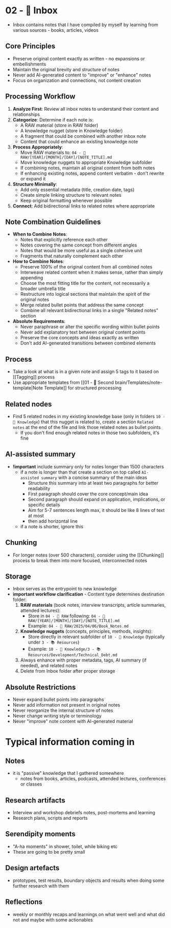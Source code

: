 # 02 - 📩 Inbox
- Inbox contains notes that I have compiled by myself by learning from various sources - books, articles, videos

## Core Principles
* Preserve original content exactly as written - no expansions or embellishments
* Maintain the original brevity and structure of notes
* Never add AI-generated content to "improve" or "enhance" notes
* Focus on organization and connections, not content creation

## Processing Workflow
1. **Analyze First**: Review all inbox notes to understand their content and relationships
2. **Categorize**: Determine if each note is:
   * A RAW material (store in RAW folder)
   * A knowledge nugget (store in Knowledge folder)
   * A fragment that could be combined with another inbox note
   * Content that could enhance an existing knowledge note
3. **Process Appropriately**:
   * Move RAW materials to: `04 - 💽 RAW/[YEAR]/[MONTH]/[DAY]/[NOTE_TITLE].md`
   * Move knowledge nuggets to appropriate Knowledge subfolder
   * If combining notes, maintain all original content from both notes
   * If enhancing existing notes, append content verbatim - don't rewrite or expand it
4. **Structure Minimally**:
   * Add only essential metadata (title, creation date, tags)
   * Create simple linking structure to relevant notes
   * Keep original formatting whenever possible
5. **Connect**: Add bidirectional links to related notes where appropriate

## Note Combination Guidelines
* **When to Combine Notes**:
  * Notes that explicitly reference each other
  * Notes covering the same concept from different angles
  * Notes that would be more useful as a single cohesive unit
  * Fragments that naturally complement each other
* **How to Combine Notes**:
  * Preserve 100% of the original content from all combined notes
  * Interweave related content when it makes sense, rather than simply appending
  * Choose the most fitting title for the content, not necessarily a broader umbrella title
  * Restructure into logical sections that maintain the spirit of the original notes
  * Merge related bullet points that address the same concept
  * Combine all relevant bidirectional links in a single "Related notes" section
* **Absolute Requirements**:
  * Never paraphrase or alter the specific wording within bullet points
  * Never add explanatory text between original content points
  * Preserve the core concepts and ideas exactly as written
  * Don't add AI-generated transitions between combined elements

## Process
- Take a look at what is in a given note and assign 5 tags to it based on [[Tagging]] process
- Use appropriate templates from [[01 - 🤖 Second brain/Templates/note-template|Note Template]] for structured processing

## Related nodes
- Find 5 related nodes in my existing knowledge base (only in folders `10 - 🧠 Knowledge`) that this nugget is related to, create a section `Related notes` at the end of the file and link those related notes as bullet points
	- If you don't find enough related notes in those two subfolders, it's fine

## AI-assisted summary
- **!important** include summary only for notes longer than 1500 characters
	- if a note is longer than that create a section on top called `AI-assisted summary` with a concise summary of the main ideas
	  - Structure this summary into at least two paragraphs for better readability
	  - First paragraph should cover the core concept/main idea
	  - Second paragraph should expand on application, implications, or specific details
	  - Aim for 5-7 sentences length max, it should be like 8 lines of text at most
	  - then add horizontal line
  - if a note is shorter, ignore this

## Chunking
- For longer notes (over 500 characters), consider using the [[Chunking]] process to break them into more focused, interconnected notes

## Storage
- Inbox serves as the entrypoint to new knowledge
- **important workflow clarification** - Content type determines destination folder:
  1. **RAW materials** (book notes, interview transcripts, article summaries, attended lectures):
     - Store in `04 - 💽 RAW` following: `04 - 💽 RAW/[YEAR]/[MONTH]/[DAY]/[NOTE_TITLE].md`
     - Example: `04 - 💽 RAW/2025/04/06/Book_Notes.md`
  2. **Knowledge nuggets** (concepts, principles, methods, insights):
     - Store directly in relevant subfolder of `10 - 🧠 Knowledge` (typically under `3 - 📚 Resources`)
     - Example: `10 - 🧠 Knowledge/3 - 📚 Resources/Development/Technical_Debt.md`
  3. Always enhance with proper metadata, tags, AI summary (if needed), and related notes
  4. Delete from Inbox folder after proper storage

## Absolute Restrictions
* Never expand bullet points into paragraphs
* Never add information not present in original notes
* Never reorganize the internal structure of notes
* Never change writing style or terminology
* Never "improve" note content with AI-generated material

# Typical information coming in
## Notes
- it is "passive" knowledge that I gathered somewhere
	- notes from books, articles, podcasts, attended lectures, conferences or classes
## Research artifacts
- Interview and workshop debriefs notes, post-mortems and learning
- Research plans, scripts and reports
## Serendipity moments
- "A-ha moments" in shower, toilet, while biking etc
- These are going to be pretty small
## Design artefacts
- prototypes, test results, boundary objects and results when doing some further research with them
## Reflections
- weekly or monthly recaps and learnings on what went well and what did not and maybe with some actionables